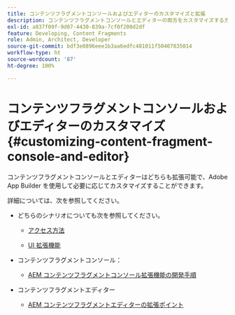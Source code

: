 ```yaml
---
title: コンテンツフラグメントコンソールおよびエディターのカスタマイズと拡張
description: コンテンツフラグメントコンソールとエディターの両方をカスタマイズする方法を学ぶ
exl-id: a837f09f-9d07-4430-839a-7cf0f200d2df
feature: Developing, Content Fragments
role: Admin, Architect, Developer
source-git-commit: bdf3e0896eee1b3aa6edfc481011f50407835014
workflow-type: ht
source-wordcount: '87'
ht-degree: 100%

---
```


# コンテンツフラグメントコンソールおよびエディターのカスタマイズ {#customizing-content-fragment-console-and-editor}

コンテンツフラグメントコンソールとエディターはどちらも拡張可能で、Adobe App Builder を使用して必要に応じてカスタマイズすることができます。

詳細については、次を参照してください。

* どちらのシナリオについても次を参照してください。

   * [アクセス方法](https://developer.adobe.com/uix/docs/guides/get-access/)

   * [UI 拡張機能](https://developer.adobe.com/uix/docs/)

* コンテンツフラグメントコンソール：

   * [AEM コンテンツフラグメントコンソール拡張機能の開発手順](https://developer.adobe.com/uix/docs/services/aem-cf-console-admin/extension-development/)

* コンテンツフラグメントエディター

   * [AEM コンテンツフラグメントエディターの拡張ポイント](https://developer.adobe.com/uix/docs/services/aem-cf-editor/api/)
